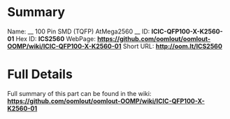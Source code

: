 
Summary
=================

Name: __ 100 Pin SMD (TQFP) AtMega2560 __
ID: __ICIC-QFP100-X-K2560-01__
Hex ID: __ICS2560__
WebPage: __https://github.com/oomlout/oomlout-OOMP/wiki/ICIC-QFP100-X-K2560-01__
Short URL: __http://oom.lt/ICS2560__

Full Details
==========================
Full summary of this part can be found in the wiki:   
__https://github.com/oomlout/oomlout-OOMP/wiki/ICIC-QFP100-X-K2560-01__   

